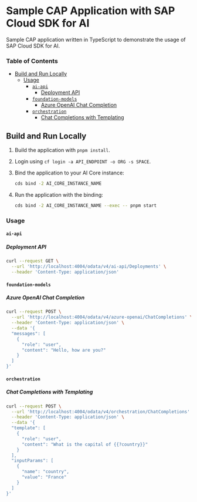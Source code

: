 # Sample CAP Application with SAP Cloud SDK for AI

Sample CAP application written in TypeScript to demonstrate the usage of SAP Cloud SDK for AI.

### Table of Contents

- [Build and Run Locally](#build-and-run-locally)
  - [Usage](#usage)
    - [`ai-api`](#ai-api)
      - [Deployment API](#deployment-api)
    - [`foundation-models`](#foundation-models)
      - [Azure OpenAI Chat Completion](#azure-openai-chat-completion)
    - [`orchestration`](#orchestration)
      - [Chat Completions with Templating](#chat-completions-with-templating)

## Build and Run Locally

1. Build the application with `pnpm install`.

2. Login using `cf login -a API_ENDPOINT -o ORG -s SPACE`.

3. Bind the application to your AI Core instance:

   ```bash
   cds bind -2 AI_CORE_INSTANCE_NAME
   ```

4. Run the application with the binding:

   ```bash
   cds bind -2 AI_CORE_INSTANCE_NAME --exec -- pnpm start
   ```

### Usage

#### `ai-api`

##### Deployment API

```bash
curl --request GET \
  --url 'http://localhost:4004/odata/v4/ai-api/Deployments' \
  --header 'Content-Type: application/json'
```

#### `foundation-models`

##### Azure OpenAI Chat Completion

```bash
curl --request POST \
  --url 'http://localhost:4004/odata/v4/azure-openai/ChatCompletions' \
  --header 'Content-Type: application/json' \
  --data '{
  "messages": [
    {
      "role": "user",
      "content": "Hello, how are you?"
    }
  ]
}'
```

#### `orchestration`

##### Chat Completions with Templating

```bash
curl --request POST \
  --url 'http://localhost:4004/odata/v4/orchestration/ChatCompletions' \
  --header 'Content-Type: application/json' \
  --data '{
  "template": [
    {
      "role": "user",
      "content": "What is the capital of {{?country}}"
    }
  ],
  "inputParams": [
    {
      "name": "country",
      "value": "France"
    }
  ]
}'
```

